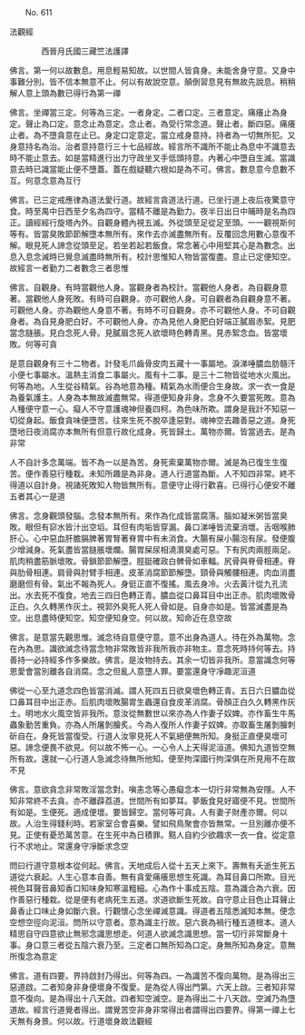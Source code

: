 ﻿　　No. 611

法觀經

　　　　西晉月氏國三藏竺法護譯


佛言。第一何以故數息。用息輕易知故。以世間人皆貪身。未能舍身守意。又身中事難分別。皆不信本無意不止。何以有故說空意。顛倒習息見有無故先說息。稍稍解人意上頭為數已得行為第一禪

佛言。坐禪當三定。何等為三定。一者身定。二者口定。三者意定。痛癢止為身定。聲止為口定。意念止為意定。念止者。為受行常念道。聲止者。斷四惡。痛癢止者。為不墮貪意在止已。身定口定意定。當立戒身意持。持者為一切無所犯。又身意持名為治。治者意持意行三十七品經故。經言所不識所不能止為息中不識意去時不能止意去。如是當精進行出力守政坐叉手低頭持意。內著心中墮自生滅。當識意去時已識當能止便不墮蓋。蓋在戲疑聽六根如是為不可。佛言。數息意今息數不互。何意念意為互行

佛言。已三定戒應律為道法愛行道。故經言貪道法行道。已坐行道上夜后夜驚意守食。時至禺中日西至夕名為四守。當精不離是為勤力。夜半日出日中晡時是名為四正。讀經經行旋塔內外。自觀身體內視五滅。外從頭至足從足至頭。一一觀視斯何等有。皆當臭敗節節解墮本無所有。來作去亦滅盡無所有。反覆回念用數心意復不解。眼見死人諦念從頭至足。若坐若起若飯食。常念著心中用堅其心是為數念。出息入息念滅時已覺息滅盡時無所有。校計思惟知人物皆當復盡。意止已定便知空。故經言一者勤力二者數念三者思惟

佛言。自觀身。有時當觀他人身。當觀身者為校計。當觀他人身者。為自觀身意著。當觀他人身死敗。有時可自觀身。亦可觀他人身。可自觀者為自觀身意不著。可觀他人身。亦為觀他人身意不著。有時不可自觀身。亦不可觀他人身。不可自觀身者。為自見身肥白好。不可觀他人身。亦為見他人身肥白好端正膩眉赤絮。見肥當念膖脹。見白念死人骨。見膩眉念死人欲壞時色轉青黑。見赤絮念血。皆當壞敗。何等可貪

是意自觀身有三十二物者。計發毛爪齒骨皮肉五藏十一事屬地。淚涕唾膿血肪髓汗小便七事屬水。溫熱主消食二事屬火。風有十二事。是三十二物皆從地水火風出。何等為地。人生從谷精氣。谷為地意為種。精氣為水雨便合生身故。求一衣一食是為養氣護主。人身為本無故滅盡無常。得道便知身非身。念身不久要當死敗。意為人種便守意一心。癡人不守意護魂神但養四柯。為色味所欺。謂身是我計不知惡一切從身起。飯食貪味便墮苦。往來生死不脫卒逢惡對。魂神空去趣善惡之道。身死墮地日夜消腐亦本無所有但意行故化成身。死皆歸土。萬物亦爾。皆當過去。是為非常

人不自計多念萬端。皆不為一以是為苦。身死索棄萬物亦爾。滅是為已復生生復苦。便作善惡行種栽。未知所趣是為非身。道人行道當為斷。人不知四非常。終不得道以自計身。視諸死敗知人物皆無所有。意便守止得行歡喜。已得行心便安不離五者其心一是道

佛言。念身觀頭發腦。念發本無所有。來作為化成皆當腐落。腦如凝米粥皆當臭敗。眼但有窌水皆汁出空塪。耳但有肉垢皆穿漏。鼻口涕唾皆流棄消壞。舌咽喉肺肝心。心中惡血肝膽膈脾著胃腎著脊胃中有未消食。大腸有屎小腸泡有尿。發便腹少增減身。死氣盡皆當膖脹壞爛。腸胃屎尿相澆灒臭處可惡。下有尻肉兩脛兩足。肌肉稍盡筋脈壞敗。骨鎖節節解墮。脛脡確政白髀骨如車輻。尻骨與脊骨相連。脊與肋骨相連。肩骨與肘臂手相連。皮革消腐節節解墮。頸骨與觸髏相連。肉血消盡磨磨但有骨。氣出不報為死人。身侹正直不復搖。風去身冷。火去黃汁從九孔流出。水去死不復食。地去三四日色轉正青。膿血從口鼻耳目中出正赤。肌肉壞敗骨正白。久久轉黑作灰土。視郭外臭死人死人骨如是。自身亦如是。皆當滅盡是為空。出息盡時便知空。知空便知身空。何以故。知命近在息空故

佛言。是意當先觀思惟。滅念待自意便守意。意不出身為道人。待在外為萬物。念在內為思。識欲滅念待當念物非常敗皆非我所我亦非物主。意念死時持何等去。持善持一必持經多作多樂故。佛言。是汝物持去。其余一切皆非我所。意當識念何等恩愛會當別離各自消腐。念之但亂人意墮人罪。要當還身守凈趣泥洹道

佛從一心至九道念四色皆當消滅。謂人死四五日欲臭壞色轉正青。五日六日膿血從口鼻耳目中出正赤。后肌肉壞敗腸胃生蟲還自食皮革消腐。骨顏正白久久轉黑作灰土。明地水火風空皆非我所。意汝從無數世以來亦為人作妻子奴婢。亦作畜生牛馬蟲象勤苦重負。亦為人所屠剝膾炙。今為人復所人作妻子奴婢。亦取畜生屠剝膾刺斫自在。身死皆當復受。行道人汝寧見死人不氣絕便無所知。身挺正直便臭壞可惡。諦念便畏不欲見。何以故不怖一心。一心令人上天得泥洹道。佛知九道皆空無所有故。還就一心行道人急滅念待無所他知。便至拘深國行拘深俱在所見用不在故不見

佛言。意欲貪念非常敗淫當念對。嗔恚念等心愚癡念本一切行非常無為安隱。人不知非常終不去貪。亦不離薜荔道。世間所有如夢耳。夢飯食見好寤便不見。世間所有如是。生便死。適成便壞。要皆歸空。當何等可貪。人有妻子財產亦爾。何以故。人治生得錢利時。若家室合會喜樂。譬如飛鳥聚會亦皆無常。一旦別離亦便不見。正使有憂恐萬苦意。在生死中為日積罪。黠人自約少欲趣求一衣一食。從定意行不求地止。常還身守凈斷求念空

問曰行道守意根本從何起。佛言。天地成后人從十五天上來下。壽無有夭逝生死五道從六衰起。人生心意本自善。無有貪愛痛癢思想生死識。為耳目鼻口所欺。目光視色耳聲音鼻知香口知味身知寒溫粗細。心為作十事成五陰。意為識合為六衰。因作善惡行種栽。從是便有老病死生五道。求道欲斷生死故。自守意止目色止耳聲止鼻香止口味止身如斷六衰。行觀懷心念坐禪滅意識。得道者五陰悉滅知本無。便念空想空徑向泥洹。問所以守意者。意為識主行故。惡六衰為禍行種五道根本。道人精思自守四意欲止無邪念識思想走。何道人欲滅念識思想。當一切行非常斷身十事。身口意三者從五陰六衰乃至。三定者口無所知為口定。身無所知為身定。意無所復念為意定

佛言。道有四要。界持啟封乃得出。何等為四。一為識苦不復向萬物。是為得出三惡道啟。二者知身非身便壞身不復愛。是為從人得出門第。六天上啟。三者知非常意不復向。是為得出十八天啟。四者知空滅空。是為得出二十八天啟。空滅乃為墮道故。經言行道覺者得出。謂覺苦空非身非常得出者謂得出四要界。得第一禪上七天無有身景。何以故。行道壞身故法觀經

